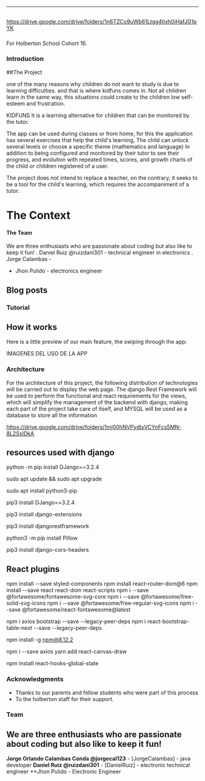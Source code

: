 #
***
##
https://drive.google.com/drive/folders/1n6TZCo9uWb61Ltgg4tixh0iHafJG1pYK
###

For Holberton School
Cohort 16.

### Introduction
##The Project

one of the many reasons why children do not want to study is due to learning difficulties.  and that is where kidfuns comes in.
Not all children learn in the same way, this situations could create to the children low self-esteem and frustration.

KIDFUNS	It is a learning alternative for children that can be monitored by the tutor.

The app can be used during classes or from home, for this the application has several exercises that help the child's learning, 
The child can unlock several levels or choose a specific theme (mathematics and language) In addition to being configured and monitored by their tutor to see their progress, and evolution with repeated times, scores, and growth charts of the child or children registered of a user.

The project does not intend to replace a teacher, on the contrary, it seeks to be a tool for the child's learning, which requires the accompaniment of a tutor.

# The Context


#### The Team

We are three enthusiasts who are passionate about coding but also like to keep it fun!
. Daniel Ruiz @ruizdani301 - technical engineer in electronics
. Jorge Calambas -
- Jhon Pulido - electronics engineer


## Blog posts


###  Tutorial

## How it works
Here is a little preview of our main feature, the swiping through the app:

IMAGENES DEL USO DE LA APP

### Architecture

For the architecture of this project, the following distribution of technologies will be carried out to display the web page. The django Rest Framework will be used to perform the functional and react requirements for the views, which will simplify the management of the backend with django, making each part of the project take care of itself, and MYSQL will be used as a database to store all the information

https://drive.google.com/drive/folders/1mj00hNVPydIxVCYnFcs5MN-8L2SsIDkA

## resources used with django

python -m pip install DJango==3.2.4

sudo apt update && sudo apt upgrade

sudo apt install python3-pip


pip3 install DJango==3.2.4

pip3 install django-extensions

pip3 install djangorestframework

python3 -m pip install Pillow

pip3 install django-cors-headers

## React plugins

npm install --save styled-components
npm install react-router-dom@6
npm install --save react react-dom react-scripts
npm i --save @fortawesome/fontawesome-svg-core
npm i --save @fortawesome/free-solid-svg-icons
npm i --save @fortawesome/free-regular-svg-icons
npm i --save @fortawesome/react-fontawesome@latest

npm i axios bootstrap --save --legacy-peer-deps
npm i react-bootstrap-table-next --save --legacy-peer-deps

npm install -g npm@8.12.2

npm i --save axios
yarn add react-canvas-draw



npm install react-hooks-global-state



### Acknowledgments

* Thanks to our parents and fellow students who were part of this process
* To the holberton staff for their support.

### Team

## We are three enthusiasts who are passionate about coding but also like to keep it fun!

 **Jorge Orlando Calambas Conda @jorgecal123** - [JorgeCalambas] -  java developer
 **Daniel Ruiz @ruizdani301** - [DanielRuiz] - electronic technical engineer
 **Jhon Pulido - Electronic Engineer

